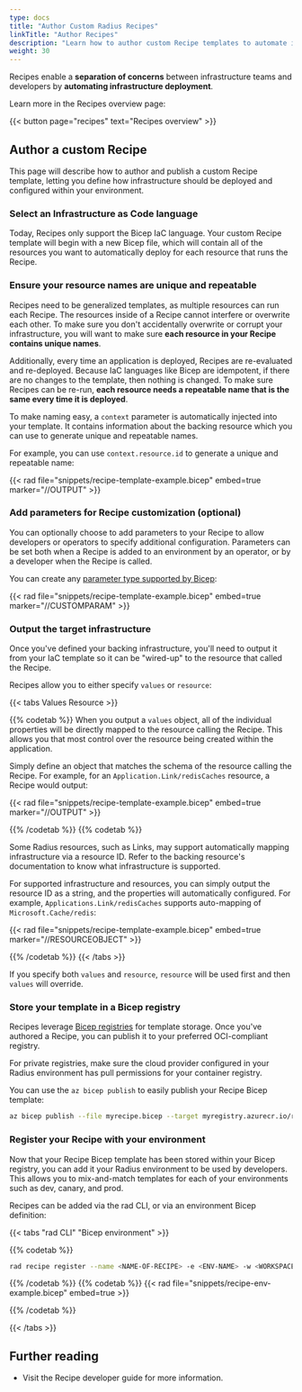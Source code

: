 ```yaml
---
type: docs
title: "Author Custom Radius Recipes"
linkTitle: "Author Recipes"
description: "Learn how to author custom Recipe templates to automate infrastructure deployment"
weight: 30
---
```


Recipes enable a **separation of concerns** between infrastructure teams and developers by **automating infrastructure deployment**.

Learn more in the Recipes overview page:

{{< button page="recipes" text="Recipes overview" >}}

## Author a custom Recipe

This page will describe how to author and publish a custom Recipe template, letting you define how infrastructure should be deployed and configured within your environment.

### Select an Infrastructure as Code language

Today, Recipes only support the Bicep IaC language. Your custom Recipe template will begin with a new Bicep file, which will contain all of the resources you want to automatically deploy for each resource that runs the Recipe.

### Ensure your resource names are **unique** and **repeatable**

Recipes need to be generalized templates, as multiple resources can run each Recipe. The resources inside of a Recipe cannot interfere or overwrite each other. To make sure you don't accidentally overwrite or corrupt your infrastructure, you will want to make sure **each resource in your Recipe contains unique names**.

Additionally, every time an application is deployed, Recipes are re-evaluated and re-deployed. Because IaC languages like Bicep are idempotent, if there are no changes to the template, then nothing is changed. To make sure Recipes can be re-run, **each resource needs a repeatable name that is the same every time it is deployed**.

To make naming easy, a `context` parameter is automatically injected into your template. It contains information about the backing resource which you can use to generate unique and repeatable names.

For example, you can use `context.resource.id` to generate a unique and repeatable name:

{{< rad file="snippets/recipe-template-example.bicep" embed=true marker="//OUTPUT" >}}


### Add parameters for Recipe customization (optional)

You can optionally choose to add parameters to your Recipe to allow developers or operators to specify additional configuration. Parameters can be set both when a Recipe is added to an environment by an operator, or by a developer when the Recipe is called.

You can create any [parameter type supported by Bicep](https://learn.microsoft.com/azure/azure-resource-manager/bicep/parameters):

{{< rad file="snippets/recipe-template-example.bicep" embed=true marker="//CUSTOMPARAM" >}}


### Output the target infrastructure

Once you've defined your backing infrastructure, you'll need to output it from your IaC template so it can be "wired-up" to the resource that called the Recipe.

Recipes allow you to either specify `values` or `resource`:

{{< tabs Values Resource >}}

{{% codetab %}}
When you output a `values` object, all of the individual properties will be directly mapped to the resource calling the Recipe. This allows you that most control over the resource being created within the application.

Simply define an object that matches the schema of the resource calling the Recipe. For example, for an `Application.Link/redisCaches` resource, a Recipe would output:

{{< rad file="snippets/recipe-template-example.bicep" embed=true marker="//OUTPUT" >}}

{{% /codetab %}}
{{% codetab %}}

Some Radius resources, such as Links, may support automatically mapping infrastructure via a resource ID. Refer to the backing resource's documentation to know what infrastructure is supported.

For supported infrastructure and resources, you can simply output the resource ID as a string, and the properties will automatically configured. For example, `Applications.Link/redisCaches` supports auto-mapping of `Microsoft.Cache/redis`:

{{< rad file="snippets/recipe-template-example.bicep" embed=true marker="//RESOURCEOBJECT" >}}


{{% /codetab %}}
{{< /tabs >}}

If you specify both `values` and `resource`, `resource` will be used first and then `values` will override.

### Store your template in a Bicep registry

Recipes leverage [Bicep registries](https://learn.microsoft.com/azure/azure-resource-manager/bicep/private-module-registry) for template storage. Once you've authored a Recipe, you can publish it to your preferred OCI-compliant registry.

For private registries, make sure the cloud provider configured in your Radius environment has pull permissions for your container registry.

You can use the `az bicep publish` to easily publish your Recipe Bicep template:
```bash
az bicep publish --file myrecipe.bicep --target myregistry.azurecr.io/recipes/myrecipe:v1
```

### Register your Recipe with your environment

Now that your Recipe Bicep template has been stored within your Bicep registry, you can add it your Radius environment to be used by developers. This allows you to mix-and-match templates for each of your environments such as dev, canary, and prod.

Recipes can be added via the rad CLI, or via an environment Bicep definition:

{{< tabs "rad CLI" "Bicep environment" >}}

{{% codetab %}}
```bash
rad recipe register --name <NAME-OF-RECIPE> -e <ENV-NAME> -w <WORKSPACE-NAME> --template-path <PATH-TO-FILE-IN-REGISTRY> --link-type Applications.Link/<LINK-TYPE>
```
{{% /codetab %}}
{{% codetab %}}
{{< rad file="snippets/recipe-env-example.bicep" embed=true >}}

{{% /codetab %}}

{{< /tabs >}}

## Further reading

- Visit the Recipe developer guide for more information.